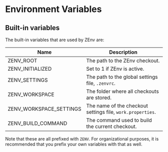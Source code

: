 # Environment Variables

## Built-in variables

The built-in variables that are used by ZEnv are:

| Name                      | Description                                                |
| ------------------------- | ---------------------------------------------------------- |
| ZENV_ROOT                 | The path to the ZEnv checkout.                             |
| ZENV_INITIALIZED          | Set to 1 if ZEnv is active.                                |
| ZENV_SETTINGS             | The path to the global settings file, `.zenvrc`.           |
| ZENV_WORKSPACE            | The folder where all checkouts are stored.                 |
| ZENV_WORKSPACE_SETTINGS   | The name of the checkout settings file, `work.properties`. |
| ZENV_BUILD_COMMAND        | The command used to build the current checkout.            |

Note that these are all prefixed with `ZENV`. For organizational purposes, it
is recommended that you prefix your own variables with that as well.
